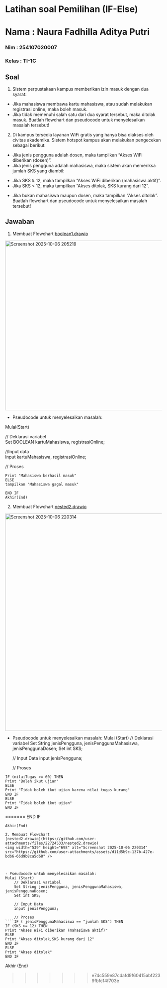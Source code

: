 # Latihan soal Pemilihan (IF-Else)
<h1> Nama   : Naura Fadhilla Aditya Putri </h1>
<h3> Nim    : 254107020007 </h3>
<h3> Kelas  : TI-1C </h3>

## Soal
1. Sistem perpustakaan kampus memberikan izin masuk dengan dua syarat:
 * Jika mahasiswa membawa kartu mahasiswa, atau sudah melakukan registrasi online, maka boleh masuk. 
 * Jika tidak memenuhi salah satu dari dua syarat tersebut, maka ditolak masuk.
Buatlah flowchart dan pseudocode untuk menyelesaikan masalah tersebut!

2. Di kampus tersedia layanan WiFi gratis yang hanya bisa diakses oleh civitas
akademika. Sistem hotspot kampus akan melakukan pengecekan sebagai berikut:

 * Jika jenis pengguna adalah dosen, maka tampilkan “Akses WiFi diberikan (dosen)”.
 * Jika jenis pengguna adalah mahasiswa, maka sistem akan memeriksa jumlah SKS
yang diambil:
- Jika SKS ≥ 12, maka tampilkan “Akses WiFi diberikan (mahasiswa aktif)”.
- Jika SKS < 12, maka tampilkan “Akses ditolak, SKS kurang dari 12”.
* Jika bukan mahasiswa maupun dosen, maka tampilkan “Akses ditolak”.
Buatlah flowchart dan pseudocode untuk menyelesaikan masalah tersebut!

## Jawaban
1. Membuat Flowchart
[boolean1.drawio](https://github.com/user-attachments/files/22723535/boolean1.drawio)
<img width="550" height="545" alt="Screenshot 2025-10-06 205219" src="https://github.com/user-attachments/assets/adf829f4-5ccc-4891-bb8a-0dc93316457e" />

- Pseudocode untuk menyelesaikan masalah:


Mulai(Start) 

// Deklarasi variabel  
    Set BOOLEAN kartuMahasiswa, registrasiOnline;
  

//Input data<br>Input kartuMahasiswa, registrasiOnline;

    
// Proses
````IF (kartuMahasiswa == "masuk") THEN
Print "Mahasiswa berhasil masuk" 
ELSE 
tampilkan "Mahasiswa gagal masuk" 

END IF 
Akhir(End)

````
2. Membuat Flowchart
[nested2.drawio](https://github.com/user-attachments/files/22737667/nested2.drawio)
<img width="539" height="698" alt="Screenshot 2025-10-06 220314" src="https://github.com/user-attachments/assets/ab426f8e-2293-41b7-8a7c-8fa30c6b9309" />


* Pseudocode untuk menyelesaikan masalah:
Mulai (Start)
    // Deklarasi variabel
    Set String jenisPengguna, jenisPenggunaMahasiswa, jenisPenggunaDosen;
    Set int SKS;

    // Input Data 
    input jenisPengguna;

    // Proses
````IF ( >= 75) THEN
IF (nilaiTugas >= 60) THEN
Print "Boleh ikut ujian"
ELSE
Print "Tidak boleh ikut ujian karena nilai tugas kurang"
END IF
ELSE
Print "Tidak boleh ikut ujian"
END IF
````
=======
END IF
````
Akhir(End)

2. Membuat Flowchart
[nested2.drawio](https://github.com/user-attachments/files/22724533/nested2.drawio)
<img width="539" height="698" alt="Screenshot 2025-10-06 220314" src="https://github.com/user-attachments/assets/d11d5b9c-137b-427e-bdb6-66d9b8ca5d68" />



- Pseudocode untuk menyelesaikan masalah:
Mulai (Start)
    // Deklarasi variabel
    Set String jenisPengguna, jenisPenggunaMahasiswa, jenisPenggunaDosen;
    Set int SKS;

    // Input Data 
    input jenisPengguna;

    // Proses
````IF ( jenisPenggunaMahasiswa == "jumlah SKS") THEN
IF (SKS >= 12) THEN
Print "Akses WiFi diberikan (mahasiswa aktif)"
ELSE
Print "Akses ditolak,SKS kurang dari 12"
END IF
ELSE
Print "Akses ditolak"
END IF
````
Akhir (End)
>>>>>>> e74c559e87cdafd9f60415abf2239fbfc14f703e
